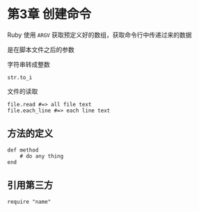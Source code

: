 第3章 创建命令
==============

Ruby 使用 `ARGV` 获取预定义好的数组，获取命令行中传递过来的数据

是在脚本文件之后的参数

字符串转成整数

    str.to_i


文件的读取

    file.read #=> all file text
    file.each_line #=> each line text

方法的定义
----------

    def method
        # do any thing
    end


引用第三方
---------

    require "name"

